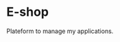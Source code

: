 # E-shop
<!-- ❌ Don't Delete This Comment ❌
Project short description:
  Full-stack e-shop web application
Project Topics (tags):
  mysql css html jquery php javascipt
-->

Plateform to manage my applications.
